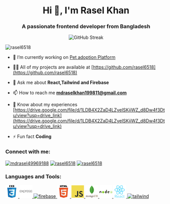 


<h1 align="center">Hi 👋, I'm Rasel Khan</h1>
<h3 align="center">A passionate frontend developer from Bangladesh</h3>

<p align="center" ><img src="https://github-readme-streak-stats.herokuapp.com?user=rasel6518&theme=ambient-gradient&border_radius=4&date_format=j%20M%5B%20Y%5D&mode=weekly&card_width=600&background=45%2CEB5454%2CEB502C" alt="GitHub Streak" /></p>

<p align="left"> <img src="https://komarev.com/ghpvc/?username=rasel6518&label=Profile%20views&color=0e75b6&style=flat" alt="rasel6518" /> </p>

- 🔭 I’m currently working on [Pet adoption Platform](https://petpals-bd.web.app)

- 👨‍💻 All of my projects are available at [https://github.com/rasel6518](https://github.com/rasel6518)

- 💬 Ask me about **React,Tailwind and Firebase**

- 📫 How to reach me **mdraselkhan199811@gmail.com**

- 📄 Know about my experiences [https://drive.google.com/file/d/1LDB4X2ZaD4LZyelSKiiWZ_d8Dw4f3Dtu/view?usp=drive_link](https://drive.google.com/file/d/1LDB4X2ZaD4LZyelSKiiWZ_d8Dw4f3Dtu/view?usp=drive_link)

- ⚡ Fun fact **Coding**

<h3 align="left">Connect with me:</h3>
<p align="left">
<a href="https://twitter.com/mdrasel49969188" target="blank"><img align="center" src="https://raw.githubusercontent.com/rahuldkjain/github-profile-readme-generator/master/src/images/icons/Social/twitter.svg" alt="mdrasel49969188" height="30" width="40" /></a>
<a href="https://linkedin.com/in/rasel6518" target="blank"><img align="center" src="https://raw.githubusercontent.com/rahuldkjain/github-profile-readme-generator/master/src/images/icons/Social/linked-in-alt.svg" alt="rasel6518" height="30" width="40" /></a>
<a href="https://fb.com/rasel6518" target="blank"><img align="center" src="https://raw.githubusercontent.com/rahuldkjain/github-profile-readme-generator/master/src/images/icons/Social/facebook.svg" alt="rasel6518" height="30" width="40" /></a>
</p>

<h3 align="left">Languages and Tools:</h3>
<p align="left"> <a href="https://www.w3schools.com/css/" target="_blank" rel="noreferrer"> <img src="https://raw.githubusercontent.com/devicons/devicon/master/icons/css3/css3-original-wordmark.svg" alt="css3" width="40" height="40"/> </a> <a href="https://expressjs.com" target="_blank" rel="noreferrer"> <img src="https://raw.githubusercontent.com/devicons/devicon/master/icons/express/express-original-wordmark.svg" alt="express" width="40" height="40"/> </a> <a href="https://firebase.google.com/" target="_blank" rel="noreferrer"> <img src="https://www.vectorlogo.zone/logos/firebase/firebase-icon.svg" alt="firebase" width="40" height="40"/> </a> <a href="https://www.w3.org/html/" target="_blank" rel="noreferrer"> <img src="https://raw.githubusercontent.com/devicons/devicon/master/icons/html5/html5-original-wordmark.svg" alt="html5" width="40" height="40"/> </a> <a href="https://developer.mozilla.org/en-US/docs/Web/JavaScript" target="_blank" rel="noreferrer"> <img src="https://raw.githubusercontent.com/devicons/devicon/master/icons/javascript/javascript-original.svg" alt="javascript" width="40" height="40"/> </a> <a href="https://www.mongodb.com/" target="_blank" rel="noreferrer"> <img src="https://raw.githubusercontent.com/devicons/devicon/master/icons/mongodb/mongodb-original-wordmark.svg" alt="mongodb" width="40" height="40"/> </a> <a href="https://nodejs.org" target="_blank" rel="noreferrer"> <img src="https://raw.githubusercontent.com/devicons/devicon/master/icons/nodejs/nodejs-original-wordmark.svg" alt="nodejs" width="40" height="40"/> </a> <a href="https://reactjs.org/" target="_blank" rel="noreferrer"> <img src="https://raw.githubusercontent.com/devicons/devicon/master/icons/react/react-original-wordmark.svg" alt="react" width="40" height="40"/> </a> <a href="https://tailwindcss.com/" target="_blank" rel="noreferrer"> <img src="https://www.vectorlogo.zone/logos/tailwindcss/tailwindcss-icon.svg" alt="tailwind" width="40" height="40"/> </a> </p>
